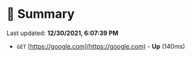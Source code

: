# 📖 Summary
Last updated: **12/30/2021, 6:07:39 PM**

- `GET` [https://google.com](https://google.com) - **Up** (140ms)
